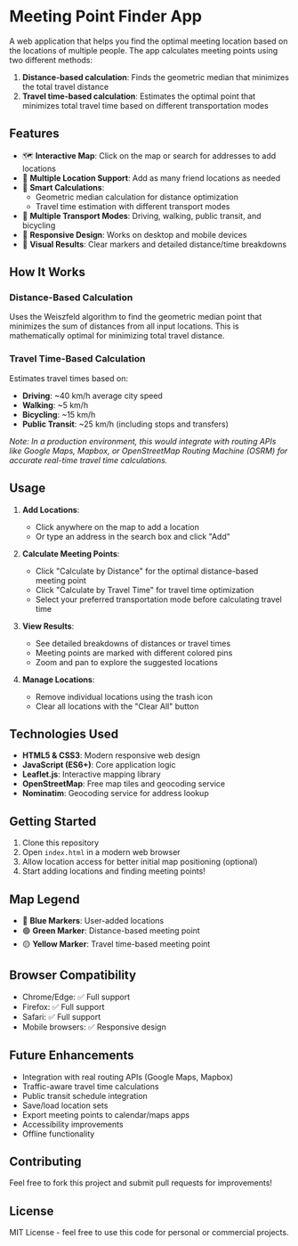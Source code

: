 # Meeting Point Finder App

A web application that helps you find the optimal meeting location based on the locations of multiple people. The app calculates meeting points using two different methods:

1. **Distance-based calculation**: Finds the geometric median that minimizes the total travel distance
2. **Travel time-based calculation**: Estimates the optimal point that minimizes total travel time based on different transportation modes

## Features

- 🗺️ **Interactive Map**: Click on the map or search for addresses to add locations
- 📍 **Multiple Location Support**: Add as many friend locations as needed
- 🧮 **Smart Calculations**: 
  - Geometric median calculation for distance optimization
  - Travel time estimation with different transport modes
- 🚗 **Multiple Transport Modes**: Driving, walking, public transit, and bicycling
- 📱 **Responsive Design**: Works on desktop and mobile devices
- 🎯 **Visual Results**: Clear markers and detailed distance/time breakdowns

## How It Works

### Distance-Based Calculation
Uses the Weiszfeld algorithm to find the geometric median point that minimizes the sum of distances from all input locations. This is mathematically optimal for minimizing total travel distance.

### Travel Time-Based Calculation
Estimates travel times based on:
- **Driving**: ~40 km/h average city speed
- **Walking**: ~5 km/h
- **Bicycling**: ~15 km/h  
- **Public Transit**: ~25 km/h (including stops and transfers)

*Note: In a production environment, this would integrate with routing APIs like Google Maps, Mapbox, or OpenStreetMap Routing Machine (OSRM) for accurate real-time travel time calculations.*

## Usage

1. **Add Locations**: 
   - Click anywhere on the map to add a location
   - Or type an address in the search box and click "Add"

2. **Calculate Meeting Points**:
   - Click "Calculate by Distance" for the optimal distance-based meeting point
   - Click "Calculate by Travel Time" for travel time optimization
   - Select your preferred transportation mode before calculating travel time

3. **View Results**:
   - See detailed breakdowns of distances or travel times
   - Meeting points are marked with different colored pins
   - Zoom and pan to explore the suggested locations

4. **Manage Locations**:
   - Remove individual locations using the trash icon
   - Clear all locations with the "Clear All" button

## Technologies Used

- **HTML5 & CSS3**: Modern responsive web design
- **JavaScript (ES6+)**: Core application logic
- **Leaflet.js**: Interactive mapping library
- **OpenStreetMap**: Free map tiles and geocoding service
- **Nominatim**: Geocoding service for address lookup

## Getting Started

1. Clone this repository
2. Open `index.html` in a modern web browser
3. Allow location access for better initial map positioning (optional)
4. Start adding locations and finding meeting points!

## Map Legend

- 🔵 **Blue Markers**: User-added locations
- 🟢 **Green Marker**: Distance-based meeting point
- 🟡 **Yellow Marker**: Travel time-based meeting point

## Browser Compatibility

- Chrome/Edge: ✅ Full support
- Firefox: ✅ Full support  
- Safari: ✅ Full support
- Mobile browsers: ✅ Responsive design

## Future Enhancements

- Integration with real routing APIs (Google Maps, Mapbox)
- Traffic-aware travel time calculations
- Public transit schedule integration
- Save/load location sets
- Export meeting points to calendar/maps apps
- Accessibility improvements
- Offline functionality

## Contributing

Feel free to fork this project and submit pull requests for improvements!

## License

MIT License - feel free to use this code for personal or commercial projects.